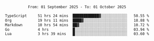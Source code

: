 <div align="center">
<p style="text-align: center;">
<!--START_SECTION:waka-->

```txt
From: 01 September 2025 - To: 01 October 2025

TypeScript     51 hrs 24 mins  ████████████▓░░░░░░░░░░░░   50.55 %
Org            19 hrs 11 mins  ████▓░░░░░░░░░░░░░░░░░░░░   18.88 %
Markdown       10 hrs 54 mins  ██▓░░░░░░░░░░░░░░░░░░░░░░   10.72 %
Go             4 hrs           █░░░░░░░░░░░░░░░░░░░░░░░░   03.94 %
Lua            3 hrs 39 mins   █░░░░░░░░░░░░░░░░░░░░░░░░   03.60 %
```

<!--END_SECTION:waka-->
</p>
</div>
